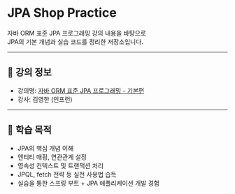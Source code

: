# JPA Shop Practice

자바 ORM 표준 JPA 프로그래밍 강의 내용을 바탕으로  
JPA의 기본 개념과 실습 코드를 정리한 저장소입니다.

---

## 📘 강의 정보
- 강의명: [자바 ORM 표준 JPA 프로그래밍 - 기본편](https://www.inflearn.com/course/ORM-JPA-Basic)
- 강사: 김영한 (인프런)

---

## 🎯 학습 목적
- JPA의 핵심 개념 이해
- 엔티티 매핑, 연관관계 설정
- 영속성 컨텍스트 및 트랜잭션 처리
- JPQL, fetch 전략 등 실전 사용법 습득
- 실습을 통한 스프링 부트 + JPA 애플리케이션 개발 경험


